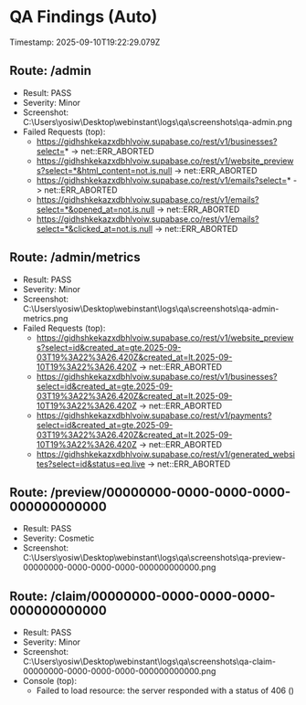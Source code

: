 # QA Findings (Auto)

Timestamp: 2025-09-10T19:22:29.079Z

## Route: /admin
- Result: PASS
- Severity: Minor
- Screenshot: C:\Users\yosiw\Desktop\webinstant\logs\qa\screenshots\qa-admin.png
- Failed Requests (top):
  - https://gidhshkekazxdbhlvoiw.supabase.co/rest/v1/businesses?select=* -> net::ERR_ABORTED
  - https://gidhshkekazxdbhlvoiw.supabase.co/rest/v1/website_previews?select=*&html_content=not.is.null -> net::ERR_ABORTED
  - https://gidhshkekazxdbhlvoiw.supabase.co/rest/v1/emails?select=* -> net::ERR_ABORTED
  - https://gidhshkekazxdbhlvoiw.supabase.co/rest/v1/emails?select=*&opened_at=not.is.null -> net::ERR_ABORTED
  - https://gidhshkekazxdbhlvoiw.supabase.co/rest/v1/emails?select=*&clicked_at=not.is.null -> net::ERR_ABORTED

## Route: /admin/metrics
- Result: PASS
- Severity: Minor
- Screenshot: C:\Users\yosiw\Desktop\webinstant\logs\qa\screenshots\qa-admin-metrics.png
- Failed Requests (top):
  - https://gidhshkekazxdbhlvoiw.supabase.co/rest/v1/website_previews?select=id&created_at=gte.2025-09-03T19%3A22%3A26.420Z&created_at=lt.2025-09-10T19%3A22%3A26.420Z -> net::ERR_ABORTED
  - https://gidhshkekazxdbhlvoiw.supabase.co/rest/v1/businesses?select=id&created_at=gte.2025-09-03T19%3A22%3A26.420Z&created_at=lt.2025-09-10T19%3A22%3A26.420Z -> net::ERR_ABORTED
  - https://gidhshkekazxdbhlvoiw.supabase.co/rest/v1/payments?select=id&created_at=gte.2025-09-03T19%3A22%3A26.420Z&created_at=lt.2025-09-10T19%3A22%3A26.420Z -> net::ERR_ABORTED
  - https://gidhshkekazxdbhlvoiw.supabase.co/rest/v1/generated_websites?select=id&status=eq.live -> net::ERR_ABORTED

## Route: /preview/00000000-0000-0000-0000-000000000000
- Result: PASS
- Severity: Cosmetic
- Screenshot: C:\Users\yosiw\Desktop\webinstant\logs\qa\screenshots\qa-preview-00000000-0000-0000-0000-000000000000.png

## Route: /claim/00000000-0000-0000-0000-000000000000
- Result: PASS
- Severity: Minor
- Screenshot: C:\Users\yosiw\Desktop\webinstant\logs\qa\screenshots\qa-claim-00000000-0000-0000-0000-000000000000.png
- Console (top):
  - Failed to load resource: the server responded with a status of 406 ()
